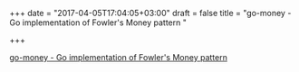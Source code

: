 +++
date = "2017-04-05T17:04:05+03:00"
draft = false
title = "go-money - Go implementation of Fowler's Money pattern "

+++

<p><a href="https://t.co/UhMOVaWoQZ">go-money - Go implementation of Fowler's Money pattern </a></p>